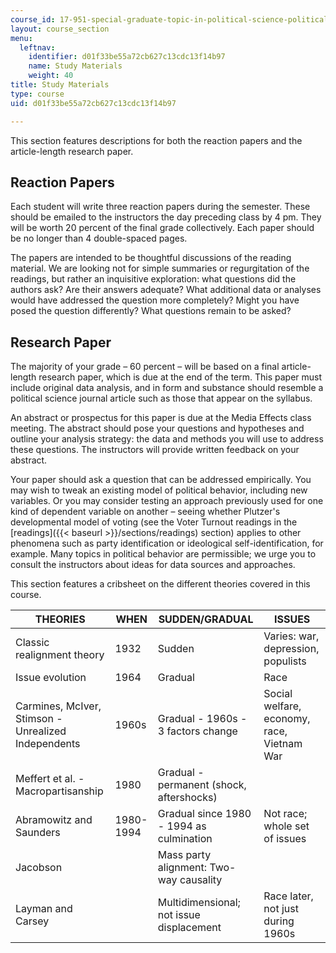 ```yaml
---
course_id: 17-951-special-graduate-topic-in-political-science-political-behavior-fall-2005
layout: course_section
menu:
  leftnav:
    identifier: d01f33be55a72cb627c13cdc13f14b97
    name: Study Materials
    weight: 40
title: Study Materials
type: course
uid: d01f33be55a72cb627c13cdc13f14b97

---
```


This section features descriptions for both the reaction papers and the article-length research paper.

Reaction Papers
---------------

Each student will write three reaction papers during the semester. These should be emailed to the instructors the day preceding class by 4 pm. They will be worth 20 percent of the final grade collectively. Each paper should be no longer than 4 double-spaced pages.

The papers are intended to be thoughtful discussions of the reading material. We are looking not for simple summaries or regurgitation of the readings, but rather an inquisitive exploration: what questions did the authors ask? Are their answers adequate? What additional data or analyses would have addressed the question more completely? Might you have posed the question differently? What questions remain to be asked?

Research Paper
--------------

The majority of your grade – 60 percent – will be based on a final article-length research paper, which is due at the end of the term. This paper must include original data analysis, and in form and substance should resemble a political science journal article such as those that appear on the syllabus.

An abstract or prospectus for this paper is due at the Media Effects class meeting. The abstract should pose your questions and hypotheses and outline your analysis strategy: the data and methods you will use to address these questions. The instructors will provide written feedback on your abstract.

Your paper should ask a question that can be addressed empirically. You may wish to tweak an existing model of political behavior, including new variables. Or you may consider testing an approach previously used for one kind of dependent variable on another – seeing whether Plutzer's developmental model of voting (see the Voter Turnout readings in the [readings]({{< baseurl >}}/sections/readings) section) applies to other phenomena such as party identification or ideological self-identification, for example. Many topics in political behavior are permissible; we urge you to consult the instructors about ideas for data sources and approaches.

This section features a cribsheet on the different theories covered in this course.

| THEORIES | WHEN | SUDDEN/GRADUAL | ISSUES |
| --- | --- | --- | --- |
| Classic realignment theory | 1932 | Sudden | Varies: war, depression, populists |
| Issue evolution | 1964 | Gradual | Race |
| Carmines, McIver, Stimson - Unrealized Independents | 1960s | Gradual - 1960s - 3 factors change | Social welfare, economy, race, Vietnam War |
| Meffert et al. - Macropartisanship | 1980 | Gradual - permanent (shock, aftershocks) |  |
| Abramowitz and Saunders | 1980-1994 | Gradual since 1980 - 1994 as culmination | Not race; whole set of issues |
| Jacobson |  | Mass party alignment: Two-way causality |  |
| Layman and Carsey |  | Multidimensional; not issue displacement | Race later, not just during 1960s